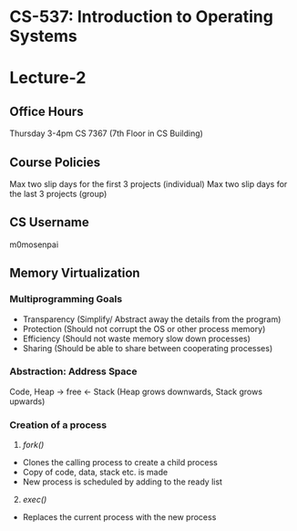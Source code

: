 # CS-537: Introduction to Operating Systems
# Lecture-2

## Office Hours
Thursday 3-4pm CS 7367 (7th Floor in CS Building)

## Course Policies
Max two slip days for the first 3 projects (individual)
Max two slip days for the last 3 projects (group)

## CS Username
m0mosenpai

## Memory Virtualization

### Multiprogramming Goals
- Transparency (Simplify/ Abstract away the details from the program)
- Protection (Should not corrupt the OS or other process memory)
- Efficiency (Should not waste memory slow down processes)
- Sharing (Should be able to share between cooperating processes)

### Abstraction: Address Space
Code, Heap -> free <- Stack (Heap grows downwards, Stack grows upwards)

### Creation of a process
1. _fork()_
- Clones the calling process to create a child process
- Copy of code, data, stack etc. is made
- New process is scheduled by adding to the ready list

2. _exec()_
- Replaces the current process with the new process
